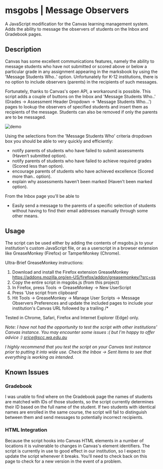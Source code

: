 # msgobs | Message Observers
A JavaScript modification for the Canvas learning management system. Adds the ability to message the observers of students on the Inbox and Gradebook pages.

## Description
Canvas has some excellent communications features, namely the ability to message students who have not submitted or scored above or below a particular grade in any assignment appearing in the marksbook by using the 'Message Students Who..' option. Unfortunately for K-12 institutions, there is no option to include observers (parents) in the recipients of such messages.

Fortunately, thanks to Canvas's open API, a workaround is possible. This script adds a couple of buttons on the Inbox and 'Message Students Who..' (Grades -> Assessment Header Dropdown -> 'Message Students Who...') pages to lookup the observers of specified students and insert them as recipients of the message. Students can also be removed if only the parents are to be messaged.

![demo](https://cloud.githubusercontent.com/assets/22314386/18670963/c71ac7ac-7f74-11e6-87f4-1b24d749f7a1.gif)

Using the selections from the 'Message Students Who' criteria dropdown box you should be able to very quickly and efficiently:
* notify parents of students who have failed to submit assessments (Haven’t submitted option).
* notify parents of students who have failed to achieve required grades (Scored less than option).
* encourage parents of students who have achieved excellence (Scored more than.. option).
* explain why assessments haven’t been marked (Haven’t been marked option).

From the Inbox page you'll be able to
 * Easily send a message to the parents of a specific selection of students without having to find their email addresses manually through some other means.

## Usage
The script can be used either by adding the contents of msgobs.js to your institution's custom JavaScript file, or as a userscript in a browser extension like GreaseMonkey (Firefox) or TamperMonkey (Chrome).

Ultra-Brief GreaseMonkey instructions:
  1. Download and install the Firefox extension GreaseMonkey https://addons.mozilla.org/en-US/firefox/addon/greasemonkey/?src=ss
  2. Copy the entire script in msgobs.js (from this project)
  3. In Firefox, press Tools -> GreaseMonkey -> New UserScript
  4. Press 'Use script from clipboard'
  5. Hit Tools -> GreaseMonkey -> Manage User Scripts -> Message Observers Preferences and update the included pages to include your institution's Canvas URL followed by a trailing /*

Tested in Chrome, Safari, Firefox and Internet Explorer (Edge) only.

*Note: I have not had the opportunity to test the script with other institutions' Canvas instance. You may encounter some issues :( but I'm happy to offer advice :) srice@scc.wa.edu.au*

*I highly recommend that you test the script on your Canvas test instance prior to putting it into wide use. Check the Inbox -> Sent Items to see that everything is working as intended.*

## Known Issues
### Gradebook
I was unable to find where on the Gradebook page the names of students are matched with IDs of those students, so the script currently determines their ID based on the full name of the student. If two students with identical names are enrolled in the same course, the script will fail to distinguish between them and send messages to potentially incorrect recipients.

### HTML Integration
Because the script hooks into Canvas HTML elements in a number of locations it is vulnerable to changes in Canvas's element identifiers. The script is currently in use to good effect in our institution, so I expect to update the script whenever it breaks. You'll need to check back on this page to check for a new version in the event of a problem.
